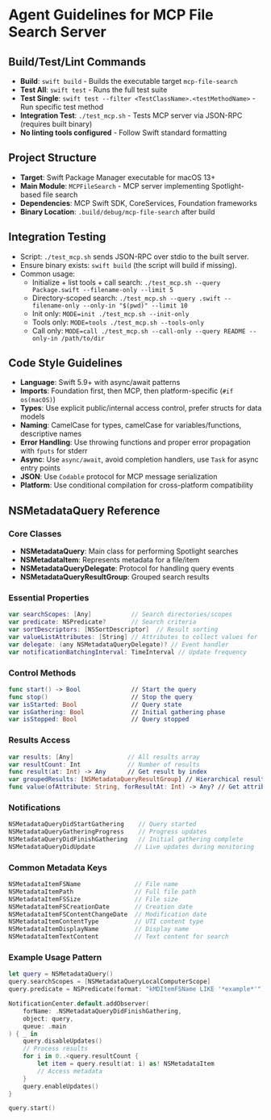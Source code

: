 # Agent Guidelines for MCP File Search Server

## Build/Test/Lint Commands
- **Build**: `swift build` - Builds the executable target `mcp-file-search`
- **Test All**: `swift test` - Runs the full test suite
- **Test Single**: `swift test --filter <TestClassName>.<testMethodName>` - Run specific test method
- **Integration Test**: `./test_mcp.sh` - Tests MCP server via JSON-RPC (requires built binary)
- **No linting tools configured** - Follow Swift standard formatting

## Project Structure
- **Target**: Swift Package Manager executable for macOS 13+ 
- **Main Module**: `MCPFileSearch` - MCP server implementing Spotlight-based file search
- **Dependencies**: MCP Swift SDK, CoreServices, Foundation frameworks
- **Binary Location**: `.build/debug/mcp-file-search` after build

## Integration Testing
- Script: `./test_mcp.sh` sends JSON-RPC over stdio to the built server.
- Ensure binary exists: `swift build` (the script will build if missing).
- Common usage:
  - Initialize + list tools + call search: `./test_mcp.sh --query Package.swift --filename-only --limit 5`
  - Directory-scoped search: `./test_mcp.sh --query .swift --filename-only --only-in "$(pwd)" --limit 10`
  - Init only: `MODE=init ./test_mcp.sh --init-only`
  - Tools only: `MODE=tools ./test_mcp.sh --tools-only`
  - Call only: `MODE=call ./test_mcp.sh --call-only --query README --only-in /path/to/dir`

## Code Style Guidelines
- **Language**: Swift 5.9+ with async/await patterns
- **Imports**: Foundation first, then MCP, then platform-specific (`#if os(macOS)`)
- **Types**: Use explicit public/internal access control, prefer structs for data models
- **Naming**: CamelCase for types, camelCase for variables/functions, descriptive names
- **Error Handling**: Use throwing functions and proper error propagation with `fputs` for stderr
- **Async**: Use `async/await`, avoid completion handlers, use `Task` for async entry points
- **JSON**: Use `Codable` protocol for MCP message serialization
- **Platform**: Use conditional compilation for cross-platform compatibility

## NSMetadataQuery Reference

### Core Classes
- **NSMetadataQuery**: Main class for performing Spotlight searches
- **NSMetadataItem**: Represents metadata for a file/item
- **NSMetadataQueryDelegate**: Protocol for handling query events
- **NSMetadataQueryResultGroup**: Grouped search results

### Essential Properties
```swift
var searchScopes: [Any]           // Search directories/scopes
var predicate: NSPredicate?       // Search criteria
var sortDescriptors: [NSSortDescriptor]  // Result sorting
var valueListAttributes: [String] // Attributes to collect values for
var delegate: (any NSMetadataQueryDelegate)? // Event handler
var notificationBatchingInterval: TimeInterval // Update frequency
```

### Control Methods
```swift
func start() -> Bool              // Start the query
func stop()                       // Stop the query  
var isStarted: Bool               // Query state
var isGathering: Bool             // Initial gathering phase
var isStopped: Bool               // Query stopped
```

### Results Access
```swift
var results: [Any]               // All results array
var resultCount: Int             // Number of results
func result(at: Int) -> Any      // Get result by index
var groupedResults: [NSMetadataQueryResultGroup] // Hierarchical results
func value(ofAttribute: String, forResultAt: Int) -> Any? // Get attribute value
```

### Notifications
```swift
NSMetadataQueryDidStartGathering    // Query started
NSMetadataQueryGatheringProgress    // Progress updates
NSMetadataQueryDidFinishGathering   // Initial gathering complete
NSMetadataQueryDidUpdate           // Live updates during monitoring
```

### Common Metadata Keys
```swift
NSMetadataItemFSName               // File name
NSMetadataItemPath                 // Full file path
NSMetadataItemFSSize               // File size
NSMetadataItemFSCreationDate       // Creation date
NSMetadataItemFSContentChangeDate  // Modification date
NSMetadataItemContentType          // UTI content type
NSMetadataItemDisplayName          // Display name
NSMetadataItemTextContent          // Text content for search
```

### Example Usage Pattern
```swift
let query = NSMetadataQuery()
query.searchScopes = [NSMetadataQueryLocalComputerScope]
query.predicate = NSPredicate(format: "kMDItemFSName LIKE '*example*'")

NotificationCenter.default.addObserver(
    forName: .NSMetadataQueryDidFinishGathering,
    object: query,
    queue: .main
) { _ in
    query.disableUpdates()
    // Process results
    for i in 0..<query.resultCount {
        let item = query.result(at: i) as! NSMetadataItem
        // Access metadata
    }
    query.enableUpdates()
}

query.start()
```
